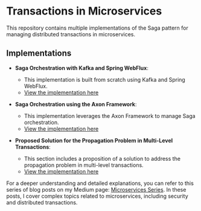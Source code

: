 # Transactions in Microservices

This repository contains multiple implementations of the Saga pattern for managing distributed transactions in microservices.

## Implementations

- **Saga Orchestration with Kafka and Spring WebFlux**: 
  - This implementation is built from scratch using Kafka and Spring WebFlux. 
  - [View the implementation here](https://github.com/Ismail-Ahrd/Transactions-in-Microservices/tree/main/Saga-orchestration-kafka)

- **Saga Orchestration using the Axon Framework**: 
  - This implementation leverages the Axon Framework to manage Saga orchestration.
  - [View the implementation here](https://github.com/Ismail-Ahrd/Transactions-in-Microservices/tree/main/Saga-orchestration-axon)

- **Proposed Solution for the Propagation Problem in Multi-Level Transactions**: 
  - This section includes a proposition of a solution to address the propagation problem in multi-level transactions.
  - [View the implementation here](https://github.com/Ismail-Ahrd/Transactions-in-Microservices/tree/main/Saga-Orchestration-Propagation)

For a deeper understanding and detailed explanations, you can refer to this series of blog posts on my Medium page: [Microservices Series](https://medium.com/@blogs4devs/hello-2230d29c939c). In these posts, I cover complex topics related to microservices, including security and distributed transactions.
